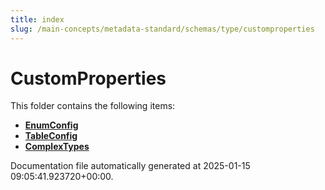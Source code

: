 ```yaml
---
title: index
slug: /main-concepts/metadata-standard/schemas/type/customproperties
---
```


# CustomProperties

This folder contains the following items:

- [**EnumConfig**](/main-concepts/metadata-standard/schemas/type/customproperties/enumconfig)
- [**TableConfig**](/main-concepts/metadata-standard/schemas/type/customproperties/tableconfig)
- [**ComplexTypes**](/main-concepts/metadata-standard/schemas/type/customproperties/complextypes)


Documentation file automatically generated at 2025-01-15 09:05:41.923720+00:00.
